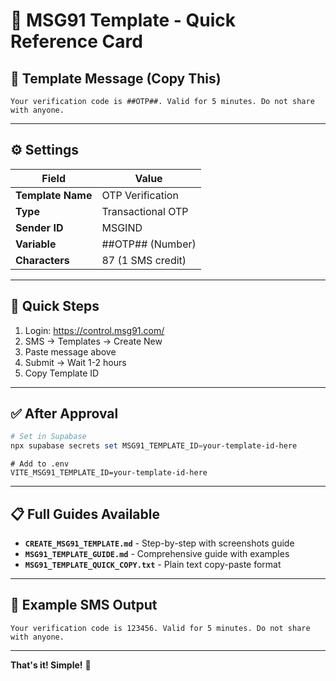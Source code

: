 # 📱 MSG91 Template - Quick Reference Card

## 🎯 Template Message (Copy This)

```
Your verification code is ##OTP##. Valid for 5 minutes. Do not share with anyone.
```

---

## ⚙️ Settings

| Field | Value |
|-------|-------|
| **Template Name** | OTP Verification |
| **Type** | Transactional OTP |
| **Sender ID** | MSGIND |
| **Variable** | ##OTP## (Number) |
| **Characters** | 87 (1 SMS credit) |

---

## 🚀 Quick Steps

1. Login: https://control.msg91.com/
2. SMS → Templates → Create New
3. Paste message above
4. Submit → Wait 1-2 hours
5. Copy Template ID

---

## ✅ After Approval

```powershell
# Set in Supabase
npx supabase secrets set MSG91_TEMPLATE_ID=your-template-id-here
```

```env
# Add to .env
VITE_MSG91_TEMPLATE_ID=your-template-id-here
```

---

## 📋 Full Guides Available

- **`CREATE_MSG91_TEMPLATE.md`** - Step-by-step with screenshots guide
- **`MSG91_TEMPLATE_GUIDE.md`** - Comprehensive guide with examples
- **`MSG91_TEMPLATE_QUICK_COPY.txt`** - Plain text copy-paste format

---

## 💬 Example SMS Output

```
Your verification code is 123456. Valid for 5 minutes. Do not share with anyone.
```

---

**That's it! Simple!** 🎉

